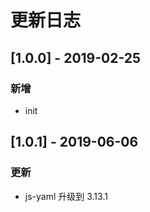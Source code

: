 # 更新日志

## [1.0.0] - 2019-02-25
### 新增
* init

## [1.0.1] - 2019-06-06
### 更新
* js-yaml 升级到 3.13.1

